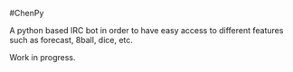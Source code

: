#ChenPy

A python based IRC bot in order to have easy access to different features such as forecast, 8ball, dice, etc.

Work in progress.
